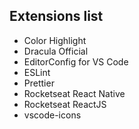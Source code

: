 ## Extensions list

- Color Highlight
- Dracula Official
- EditorConfig for VS Code
- ESLint
- Prettier
- Rocketseat React Native
- Rocketseat ReactJS
- vscode-icons
